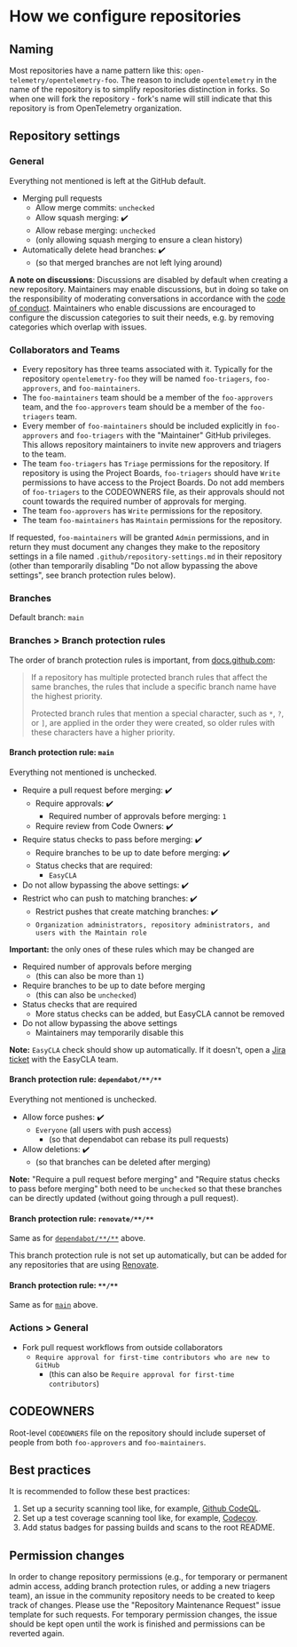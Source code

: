 # How we configure repositories

## Naming

Most repositories have a name pattern like this:
`open-telemetry/opentelemetry-foo`. The reason to include `opentelemetry` in the
name of the repository is to simplify repositories distinction in forks. So when
one will fork the repository - fork's name will still indicate that this
repository is from OpenTelemetry organization.

## Repository settings

### General

Everything not mentioned is left at the GitHub default.

* Merging pull requests
  * Allow merge commits: `unchecked`
  * Allow squash merging: :heavy_check_mark:
  * Allow rebase merging: `unchecked`
  * (only allowing squash merging to ensure a clean history)
* Automatically delete head branches: :heavy_check_mark:
  * (so that merged branches are not left lying around)

**A note on discussions**: Discussions are disabled by default when creating a
new repository. Maintainers may enable discussions, but in doing so take on the
responsibility of moderating conversations in accordance with
the [code of conduct](../code-of-conduct.md). Maintainers who enable discussions
are encouraged to configure the discussion categories to suit their needs, e.g.
by removing categories which overlap with issues.

### Collaborators and Teams

* Every repository has three teams associated with it. Typically for the
  repository `opentelemetry-foo` they will be named `foo-triagers`, `foo-approvers`,
  and `foo-maintainers`.
* The `foo-maintainers` team should be a member of the `foo-approvers` team,
  and the `foo-approvers` team should be a member of the `foo-triagers` team.
* Every member of `foo-maintainers` should be included explicitly in `foo-approvers`
  and `foo-triagers` with the "Maintainer" GitHub privileges. This allows
  repository maintainers to invite new approvers and triagers to the team.
* The team `foo-triagers` has `Triage` permissions for the repository. If repository
  is using the Project Boards, `foo-triagers` should have `Write` permissions to
  have access to the Project Boards. Do not add members of `foo-triagers` to
  the CODEOWNERS file, as their approvals should not count towards the required
  number of approvals for merging.
* The team `foo-approvers` has `Write` permissions for the repository.
* The team `foo-maintainers` has `Maintain` permissions for the repository.

If requested, `foo-maintainers` will be granted `Admin` permissions, and in return
they must document any changes they make to the repository settings in a file named
`.github/repository-settings.md` in their repository (other than temporarily
disabling "Do not allow bypassing the above settings", see branch protection rules
below).

### Branches

Default branch: `main`

### Branches > Branch protection rules

The order of branch protection rules is important, from [docs.github.com](https://docs.github.com/en/repositories/configuring-branches-and-merges-in-your-repository/defining-the-mergeability-of-pull-requests/managing-a-branch-protection-rule#about-branch-protection-rules):

> If a repository has multiple protected branch rules that affect the same branches, the rules that include a specific branch name have the highest priority.
>
> Protected branch rules that mention a special character, such as `*`, `?`, or `]`, are applied in the order they were created, so older rules with these characters have a higher priority.

#### Branch protection rule: `main`

Everything not mentioned is unchecked.

* Require a pull request before merging: :heavy_check_mark:
  * Require approvals: :heavy_check_mark:
    * Required number of approvals before merging: `1`
  * Require review from Code Owners: :heavy_check_mark:
* Require status checks to pass before merging: :heavy_check_mark:
  * Require branches to be up to date before merging: :heavy_check_mark:
  * Status checks that are required:
    * `EasyCLA`
* Do not allow bypassing the above settings: :heavy_check_mark:
* Restrict who can push to matching branches: :heavy_check_mark:
  * Restrict pushes that create matching branches: :heavy_check_mark:
  * `Organization administrators, repository administrators, and users with the Maintain role`

**Important:** the only ones of these rules which may be changed are
* Required number of approvals before merging
  * (this can also be more than `1`)
* Require branches to be up to date before merging
  * (this can also be `unchecked`)
* Status checks that are required
  * More status checks can be added, but EasyCLA cannot be removed
* Do not allow bypassing the above settings
  * Maintainers may temporarily disable this

**Note:** `EasyCLA` check should show up automatically. If it doesn't, open a
[Jira ticket](https://jira.linuxfoundation.org/plugins/servlet/desk/portal/4/create/143)
with the EasyCLA team.

#### Branch protection rule: `dependabot/**/**`

Everything not mentioned is unchecked.

* Allow force pushes: :heavy_check_mark:
  * `Everyone` (all users with push access)
    * (so that dependabot can rebase its pull requests)
* Allow deletions: :heavy_check_mark:
  * (so that branches can be deleted after merging)

**Note:** "Require a pull request before merging" and
"Require status checks to pass before merging" both need to be `unchecked` so that
these branches can be directly updated (without going through a pull request).

#### Branch protection rule: `renovate/**/**`

Same as for [`dependabot/**/**`](#branch-protection-rule-dependabot) above.

This branch protection rule is not set up automatically, but can be added for any
repositories that are using [Renovate](https://github.com/apps/renovate).

#### Branch protection rule: `**/**`

Same as for [`main`](#branch-protection-rule-main) above.

### Actions > General

* Fork pull request workflows from outside collaborators
  * `Require approval for first-time contributors who are new to GitHub`
    * (this can also be `Require approval for first-time contributors`)

## CODEOWNERS

Root-level `CODEOWNERS` file on the repository should include superset of
people from both `foo-approvers` and `foo-maintainers`.

## Best practices

It is recommended to follow these best practices:

1. Set up a security scanning tool like, for example, [Github CodeQL](https://docs.github.com/en/code-security/secure-coding/automatically-scanning-your-code-for-vulnerabilities-and-errors/configuring-code-scanning).
2. Set up a test coverage scanning tool like, for example, [Codecov](https://codecov.io/).
3. Add status badges for passing builds and scans to the root README.

## Permission changes

In order to change repository permissions (e.g., for temporary or permanent admin access,
adding branch protection rules, or adding a new triagers team),
an issue in the community repository needs to be created to keep track of changes.
Please use the "Repository Maintenance Request" issue template for such requests.
For temporary permission changes, the issue should be kept open until the work is finished and permissions can be reverted again.
